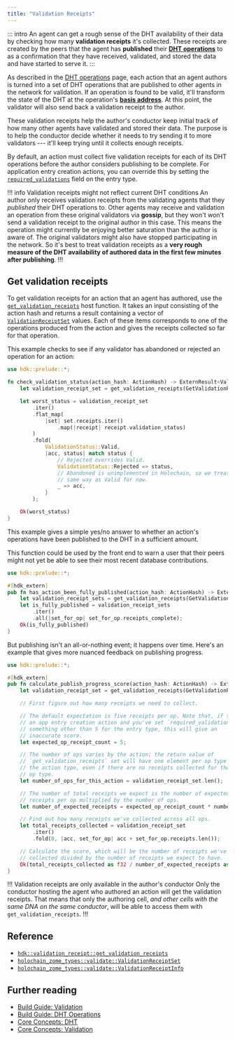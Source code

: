```yaml
---
title: "Validation Receipts"
---
```


::: intro
An agent can get a rough sense of the DHT availability of their data by checking how many **validation receipts** it's collected. These receipts are created by the peers that the agent has **published** their [**DHT operations**](/build/dht-operations/) to as a confirmation that they have received, validated, and stored the data and have started to serve it.
:::

As described in the [DHT operations](/build/dht-operations/) page, each action that an agent authors is turned into a set of DHT operations that are published to other agents in the network for validation. If an operation is found to be valid, it'll transform the state of the DHT at the operation's [**basis address**](/resources/glossary/#basis-address). At this point, the validator will also send back a validation receipt to the author.

These validation receipts help the author's conductor keep initial track of how many other agents have validated and stored their data. The purpose is to help the conductor decide whether it needs to try sending it to more validators --- it'll keep trying until it collects enough receipts.

By default, an action must collect five validation receipts for each of its DHT operations before the author considers publishing to be complete. For application entry creation actions, you can override this by setting the [`required_validations`](/build/entries/#required-validations) field on the entry type.

!!! info Validation receipts might not reflect current DHT conditions
An author only receives validation receipts from the validating agents that they _published_ their DHT operations to. Other agents may receive and validation an operation from these original validators via **gossip**, but they won't won't send a validation receipt to the original author in this case. <!-- TODO: this behavior will change in 0.5 -->This means the operation might currently be enjoying better saturation than the author is aware of. The original validators might also have stopped participating in the network. So it's best to treat validation receipts as a **very rough measure of the DHT availability of authored data in the first few minutes after publishing**.
!!!

## Get validation receipts

To get validation receipts for an action that an agent has authored, use the [`get_validation_receipts`](https://docs.rs/hdk/latest/hdk/validation_receipt/fn.get_validation_receipts.html) host function. It takes an input consisting of the action hash and returns a result containing a vector of [`ValidationReceiptSet`](https://docs.rs/hdk/latest/hdk/prelude/struct.ValidationReceiptSet.html) values. Each of these items corresponds to one of the operations produced from the action and gives the receipts collected so far for that operation.

This example checks to see if any validator has abandoned or rejected an operation for an action:

<!-- TODO: fix this when/if Abandoned is implemented -->

```rust
use hdk::prelude::*;

fn check_validation_status(action_hash: ActionHash) -> ExternResult<ValidationStatus> {
    let validation_receipt_set = get_validation_receipts(GetValidationReceiptsInput { action_hash })?;

    let worst_status = validation_receipt_set
        .iter()
        .flat_map(
            |set| set.receipts.iter()
                .map(|receipt| receipt.validation_status)
        )
        .fold(
            ValidationStatus::Valid,
            |acc, status| match status {
                // Rejected overrides Valid.
                ValidationStatus::Rejected => status,
                // Abandoned is unimplemented in Holochain, so we treat it the
                // same way as Valid for now.
                _ => acc,
            }
        );

    Ok(worst_status)
}
```

This example gives a simple yes/no answer to whether an action's operations have been published to the DHT in a sufficient amount.

This function could be used by the front end to warn a user that their peers might not yet be able to see their most recent database contributions.

```rust
use hdk::prelude::*;

#[hdk_extern]
pub fn has_action_been_fully_published(action_hash: ActionHash) -> ExternResult<bool> {
    let validation_receipt_sets = get_validation_receipts(GetValidationReceiptsInput { action_hash })?;
    let is_fully_published = validation_receipt_sets
        .iter()
        .all(|set_for_op| set_for_op.receipts_complete);
    Ok(is_fully_published)
}
```

But publishing isn't an all-or-nothing event; it happens over time. Here's an example that gives more nuanced feedback on publishing progress.

<!-- TODO/FIXME: currently this function will give inaccurate results. Fix this if https://github.com/holochain/holochain/issues/4861 gets resolved -->

```rust
use hdk::prelude::*;

#[hdk_extern]
pub fn calculate_publish_progress_score(action_hash: ActionHash) -> ExternResult<f32> {
    let validation_receipt_set = get_validation_receipts(GetValidationReceiptsInput { action_hash })?;

    // First figure out how many receipts we need to collect.

    // The default expectation is five receipts per op. Note that, if this is
    // an app entry creation action and you've set `required_validations` to
    // something other than 5 for the entry type, this will give an
    // inaccurate score.
    let expected_op_receipt_count = 5;

    // The number of ops varies by the action; the return value of
    // `get_validation_receipts` set will have one element per op type for
    // the action type, even if there are no receipts collected for the given
    // op type.
    let number_of_ops_for_this_action = validation_receipt_set.len();

    // The number of total receipts we expect is the number of expected
    // receipts per op multiplied by the number of ops.
    let number_of_expected_receipts = expected_op_receipt_count * number_of_ops_for_this_action;

    // Find out how many receipts we've collected across all ops.
    let total_receipts_collected = validation_receipt_set
        .iter()
        .fold(0, |acc, set_for_op| acc + set_for_op.receipts.len());

    // Calculate the score, which will be the number of receipts we've
    // collected divided by the number of receipts we expect to have.
    Ok(total_receipts_collected as f32 / number_of_expected_receipts as f32)
}
```

!!! Validation receipts are only available in the author's conductor
Only the conductor hosting the agent who authored an action will get the validation receipts. That means that only the authoring cell, _and other cells with the same DNA on the same conductor_, will be able to access them with `get_validation_receipts`.
!!!

## Reference

* [`hdk::validation_receipt::get_validation_receipts`](https://docs.rs/hdk/latest/hdk/validation_receipt/fn.get_validation_receipts.html)
* [`holochain_zome_types::validate::ValidationReceiptSet`](https://docs.rs/holochain_zome_types/latest/holochain_zome_types/validate/struct.ValidationReceiptSet.html)
* [`holochain_zome_types::validate::ValidationReceiptInfo`](https://docs.rs/holochain_zome_types/latest/holochain_zome_types/validate/struct.ValidationReceiptInfo.html)

## Further reading

* [Build Guide: Validation](/build/validation/)
* [Build Guide: DHT Operations](/build/dht-operations/)
* [Core Concepts: DHT](/concepts/4_dht/)
* [Core Concepts: Validation](/concepts/7_validation/)